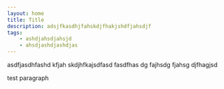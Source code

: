 ```yaml
---
layout: home
title: Title
description: adsjfkasdhjfahskdjfhakjshdfjahsdjf
tags: 
    - ashdjahsdjahsjd
    - ahsdjashdjashdjas
---
```



asdfjasdhfashd kfjah skdjhfkajsdfasd
fasdfhas dg fajhsdg fjahsg djfhagjsd


<p>test paragraph</p>

